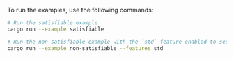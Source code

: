 To run the examples, use the following commands:

```bash
# Run the satisfiable example
cargo run --example satisfiable

# Run the non-satisfiable example with the `std` feature enabled to see the output trace
cargo run --example non-satisfiable --features std
```
